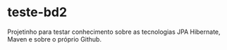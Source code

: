 # teste-bd2
Projetinho para testar conhecimento sobre as tecnologias JPA Hibernate, Maven e sobre o próprio Github.

